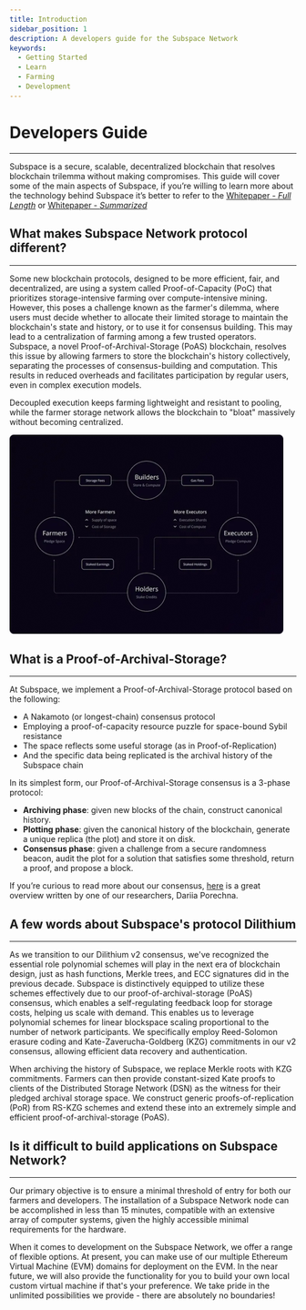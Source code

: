```yaml
---
title: Introduction
sidebar_position: 1
description: A developers guide for the Subspace Network
keywords:
  - Getting Started
  - Learn
  - Farming
  - Development
---
```


# Developers Guide

---

Subspace is a secure, scalable, decentralized blockchain that resolves blockchain trilemma without making compromises. This guide will cover some of the main aspects of Subspace, if you’re willing to learn more about the technology behind Subspace it’s better to refer to the [Whitepaper - _Full Length_](https://assets.website-files.com/61526a2af87a54e565b0ae92/) or [Whitepaper - _Summarized_](https://subspace.network/news/subspace-network-whitepaper)

## What makes Subspace Network protocol different?

---

Some new blockchain protocols, designed to be more efficient, fair, and decentralized, are using a system called Proof-of-Capacity (PoC) that prioritizes storage-intensive farming over compute-intensive mining. However, this poses a challenge known as the farmer's dilemma, where users must decide whether to allocate their limited storage to maintain the blockchain's state and history, or to use it for consensus building. This may lead to a centralization of farming among a few trusted operators. Subspace, a novel Proof-of-Archival-Storage (PoAS) blockchain, resolves this issue by allowing farmers to store the blockchain's history collectively, separating the processes of consensus-building and computation. This results in reduced overheads and facilitates participation by regular users, even in complex execution models.

Decoupled execution keeps farming lightweight and resistant to pooling, while the farmer storage network allows the blockchain to "bloat" massively without becoming centralized.

![Intro-1](../../static/img/developers/Intro-1.png)

## What is a Proof-of-Archival-Storage?

---

At Subspace, we implement a Proof-of-Archival-Storage protocol based on the following:

- A Nakamoto (or longest-chain) consensus protocol
- Employing a proof-of-capacity resource puzzle for space-bound Sybil resistance
- The space reflects some useful storage (as in Proof-of-Replication)
- And the specific data being replicated is the archival history of the Subspace chain

In its simplest form, our Proof-of-Archival-Storage consensus is a 3-phase protocol:

- **Archiving phase**: given new blocks of the chain, construct canonical history.
- **Plotting phase**: given the canonical history of the blockchain, generate a unique replica (the plot) and store it on disk.
- **Consensus phase**: given a challenge from a secure randomness beacon, audit the plot for a solution that satisfies some threshold, return a proof, and propose a block.

If you’re curious to read more about our consensus, [here](https://blog.subspace.network/dilithium-the-subspace-consensus-v2-3c5df0759e72) is a great overview written by one of our researchers, Dariia Porechna.

## A few words about Subspace's protocol **Dilithium**

---

As we transition to our Dilithium v2 consensus, we've recognized the essential role polynomial schemes will play in the next era of blockchain design, just as hash functions, Merkle trees, and ECC signatures did in the previous decade. Subspace is distinctively equipped to utilize these schemes effectively due to our proof-of-archival-storage (PoAS) consensus, which enables a self-regulating feedback loop for storage costs, helping us scale with demand. This enables us to leverage polynomial schemes for linear blockspace scaling proportional to the number of network participants. We specifically employ Reed-Solomon erasure coding and Kate-Zaverucha-Goldberg (KZG) commitments in our v2 consensus, allowing efficient data recovery and authentication.

When archiving the history of Subspace, we replace Merkle roots with KZG commitments. Farmers can then provide constant-sized Kate proofs to clients of the Distributed Storage Network (DSN) as the witness for their pledged archival storage space. We construct generic proofs-of-replication (PoR) from RS-KZG schemes and extend these into an extremely simple and efficient proof-of-archival-storage (PoAS).

## Is it difficult to build applications on Subspace Network?

---

Our primary objective is to ensure a minimal threshold of entry for both our farmers and developers. The installation of a Subspace Network node can be accomplished in less than 15 minutes, compatible with an extensive array of computer systems, given the highly accessible minimal requirements for the hardware.

When it comes to development on the Subspace Network, we offer a range of flexible options. At present, you can make use of our multiple Ethereum Virtual Machine (EVM) domains for deployment on the EVM. In the near future, we will also provide the functionality for you to build your own local custom virtual machine if that's your preference. We take pride in the unlimited possibilities we provide - there are absolutely no boundaries!
